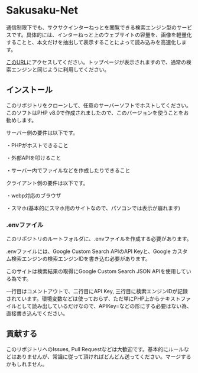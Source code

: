 # Sakusaku-Net
通信制限下でも、サクサクインターねっとを閲覧できる検索エンジン型のサービスです。具体的には、インターねっと上のウェブサイトの容量を、画像を軽量化することと、本文だけを抽出して表示することによって読み込みを高速化します。

[このURL](http://komugio.starfree.jp/sakusaku/)にアクセスしてください。トップページが表示されますので、通常の検索エンジンと同じように利用してください。

## インストール

このリポジトリをクローンして、任意のサーバーソフトでホストしてください。このソフトはPHP v8.0で作成されましたので、このバージョンを使うことをお勧めします。

サーバー側の要件は以下です。

・PHPがホストできること

・外部APIを叩けること

・サーバー内でファイルなどを作成したりできること

クライアント側の要件は以下です。

・webp対応のブラウザ

・スマホ(基本的にスマホ用のサイトなので、パソコンでは表示が崩れます)

### .envファイル

このリポジトリのルートフォルダに、.envファイルを作成する必要があります。

.envファイルには、Google Custom Search APIのAPI Keyと、Google カスタム検索エンジンの検索エンジンIDを書き込む必要があります。

このサイトは検索結果の取得にGoogle Custom Search JSON APIを使用している為です。

一行目はコメントアウトで、二行目にAPI Key, 三行目に検索エンジンIDが記録されています。環境変数などは使っておらず、ただ単にPHP上からテキストファイルとして読み出しているだけなので、APIKey=などの形にする必要はない為、直接書き込んでください。

## 貢献する

このリポジトリへのIssues, Pull Requestなどは大歓迎です。基本的にルールなどはありませんが、常識に従って頂ければどんどん送ってください。マージするかもしれません。
